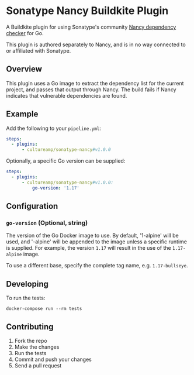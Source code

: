 # Sonatype Nancy Buildkite Plugin

A Buildkite plugin for using Sonatype's community [Nancy dependency
checker](https://github.com/sonatype-nexus-community/nancy) for Go.

This plugin is authored separately to Nancy, and is in no way connected to or
affiliated with Sonatype.

## Overview

This plugin uses a Go image to extract the dependency list for the current
project, and passes that output through Nancy. The build fails if Nancy
indicates that vulnerable dependencies are found.

## Example

Add the following to your `pipeline.yml`:

```yml
steps:
  - plugins:
      - cultureamp/sonatype-nancy#v1.0.0
```

Optionally, a specific Go version can be supplied:

```yml
steps:
  - plugins:
      - cultureamp/sonatype-nancy#v1.0.0:
          go-version: '1.17'
```

## Configuration

### `go-version` (Optional, string)

The version of the Go Docker image to use. By default, '1-alpine' will be used,
and '-alpine' will be appended to the image unless a specific runtime is
supplied. For example, the version `1.17` will result in the use of the
`1.17-alpine` image.

To use a different base, specify the complete tag name, e.g. `1.17-bullseye`.

## Developing

To run the tests:

```shell
docker-compose run --rm tests
```

## Contributing

1. Fork the repo
2. Make the changes
3. Run the tests
4. Commit and push your changes
5. Send a pull request
